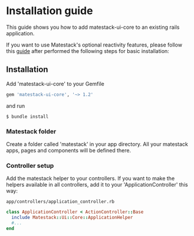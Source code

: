 # Installation guide

This guide shows you how to add matestack-ui-core to an existing rails application.

If you want to use Matestack's optional reactivity features, please follow this [guide](/docs/reactive_components/100-rails_integration/) after performed the following steps for basic installation:

## Installation

Add 'matestack-ui-core' to your Gemfile

```ruby
gem 'matestack-ui-core', '~> 1.2'
```

and run

```shell
$ bundle install
```

### Matestack folder

Create a folder called 'matestack' in your app directory. All your matestack apps,
pages and components will be defined there.

### Controller setup

Add the matestack helper to your controllers. If you want to make the helpers
available in all controllers, add it to your 'ApplicationController' this way:

`app/controllers/application_controller.rb`

```ruby
class ApplicationController < ActionController::Base
  include Matestack::Ui::Core::ApplicationHelper
  #...
end
```
